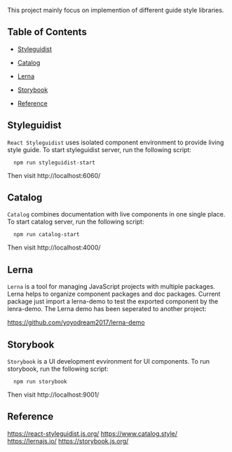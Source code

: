 This project mainly focus on implemention of different guide style libraries.

## Table of Contents

- [Styleguidist](#styleguidist)
  
- [Catalog](#catalog)

- [Lerna](#lerna)

- [Storybook](#storybook)

- [Reference](#reference)
  

## Styleguidist

`React Styleguidist` uses isolated component environment to provide living style guide. To start styleguidist server, run the following script:

```
  npm run styleguidist-start
```
Then visit http://localhost:6060/

## Catalog

`Catalog` combines documentation with live components in one single place. To start catalog server, run the following script:

```
  npm run catalog-start
```
Then visit http://localhost:4000/

## Lerna

`Lerna` is a tool for managing JavaScript projects with multiple packages. Lerna helps to organize component packages and doc packages. Current package just import a lerna-demo to test the exported component by the lenra-demo. The Lerna demo has been seperated to another project:

https://github.com/yoyodream2017/lerna-demo

## Storybook

`Storybook` is a UI development evvironment for UI components. To run storybook, run the following script:

```
  npm run storybook
```
Then visit http://localhost:9001/

## Reference

https://react-styleguidist.js.org/
https://www.catalog.style/
https://lernajs.io/
https://storybook.js.org/
